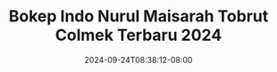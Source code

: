 --- 
title: "Bokep Indo Nurul Maisarah Tobrut Colmek Terbaru 2024"
description: "nonton bokeh Bokep Indo Nurul Maisarah Tobrut Colmek Terbaru 2024 simontox video full new"
date: 2024-09-24T08:38:12-08:00
file_code: "awu9c4wa34km"
draft: false
cover: "pj8q7qqeziyf4jnr.jpg"
tags: ["Bokep", "Indo", "Nurul", "Maisarah", "Tobrut", "Colmek", "Terbaru"]
length: 259
fld_id: "1482689"
foldername: "A Nurul Maisarah"
categories: ["A Nurul Maisarah"]
views: 0
---